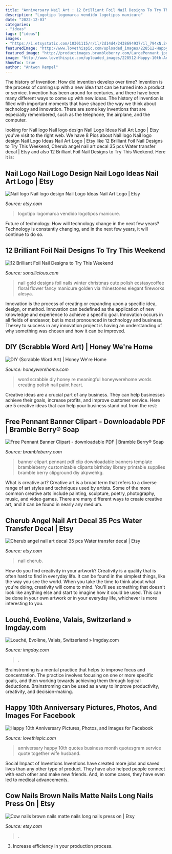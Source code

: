 ```yaml
---
title: "Anniversary Nail Art : 12 Brilliant Foil Nail Designs To Try This Weekend"
description: "Logotipo logomarca vendido logotipos manicure"
date: "2022-12-03"
categories:
- "ideas"
tags: ["ideas"]
images:
- "https://i.etsystatic.com/10301115/r/il/2d14d4/2438694937/il_794xN.2438694937_bih3.jpg"
featuredImage: "http://www.lovethispic.com/uploaded_images/228512-Happy-10th-Anniversary.jpg"
featured_image: "http://productimages.brambleberry.com/LargePennant.jpg"
image: "http://www.lovethispic.com/uploaded_images/228512-Happy-10th-Anniversary.jpg"
ShowToc: true
author: "Antwon Rempel"
---
```



The history of Invention: How did invention develop over time?
Invention is the process of coming up with a new idea that can be turned into a product or service. Invention has been around for centuries, and there have been many different ways to come up with new ideas. The history of invention is filled with important moments that have shaped the way we think about technology and innovation. There are some key inventions that are especially remembered, such as the telephone, the airplane, and the computer.

	

		
looking for Nail logo Nail logo design Nail Logo Ideas Nail Art Logo | Etsy you've visit to the right web. We have 8 Pics about Nail logo Nail logo design Nail Logo Ideas Nail Art Logo | Etsy like 12 Brilliant Foil Nail Designs to Try This Weekend, Cherub angel nail art decal 35 pcs Water transfer decal | Etsy and also 12 Brilliant Foil Nail Designs to Try This Weekend. Here it is:
		
    
## Nail Logo Nail Logo Design Nail Logo Ideas Nail Art Logo | Etsy

<img loading=lazy src="https://i.etsystatic.com/10301115/r/il/2d14d4/2438694937/il_794xN.2438694937_bih3.jpg" onerror="this.onerror=null;this.src='https://tse1.mm.bing.net/th?id=OIP.5i6uPrhjUVvavMDV07vpEwHaHa&amp;pid=15.1';" alt="Nail logo Nail logo design Nail Logo Ideas Nail Art Logo | Etsy">

_Source: etsy.com_

>logotipo logomarca vendido logotipos manicure. 

	

Future of technology: How will technology change in the next few years?
Technology is constantly changing, and in the next few years, it will continue to do so.

    
## 12 Brilliant Foil Nail Designs To Try This Weekend

<img loading=lazy src="http://sonailicious.com/wp-content/uploads/2017/10/christmas-nails-gold-foil.jpg" onerror="this.onerror=null;this.src='https://tse3.mm.bing.net/th?id=OIP.ohijPIdHBJEpBLa4mXe5vgHaHa&amp;pid=15.1';" alt="12 Brilliant Foil Nail Designs to Try This Weekend">

_Source: sonailicious.com_

>nail gold designs foil nails winter christmas cute polish ecstasycoffee floral flower fancy manicure golden via rhinestones elegant fireworks alesya. 

	

Innovation is the process of creating or expanding upon a specific idea, design, or method. Innovation can bedefined as the application of new knowledge and experience to achieve a specific goal. Innovation occurs in all fields of endeavor, but is most pronounced in technology and business. Thekey to success in any innovation project is having an understanding of why something was chosen and how it can be improved.

    
## DIY (Scrabble Word Art) | Honey We&#039;re Home

<img loading=lazy src="http://4.bp.blogspot.com/-Prk1yXe0las/T0msRiyFhBI/AAAAAAAAMBg/jEd-PZDsLbU/s1600/DSC_0063.jpg" onerror="this.onerror=null;this.src='https://tse2.mm.bing.net/th?id=OIP.xjCXwXGb4g_VdsI7kw7TVQHaLJ&amp;pid=15.1';" alt="DIY (Scrabble Word Art) | Honey We&#039;re Home">

_Source: honeywerehome.com_

>word scrabble diy honey re meaningful honeywerehome words creating polish nail paint heart. 

	

Creative ideas are a crucial part of any business. They can help businesses achieve their goals, increase profits, and improve customer service. Here are 5 creative ideas that can help your business stand out from the rest:

    
## Free Pennant Banner Clipart - Downloadable PDF | Bramble Berry® Soap

<img loading=lazy src="http://productimages.brambleberry.com/LargePennant.jpg" onerror="this.onerror=null;this.src='https://tse4.mm.bing.net/th?id=OIP._iUK5q8VJCCVom12k5cfQgHaEj&amp;pid=15.1';" alt="Free Pennant Banner Clipart - downloadable PDF | Bramble Berry® Soap">

_Source: brambleberry.com_

>banner clipart pennant pdf clip downloadable banners template brambleberry customizable cliparts birthday library printable supplies bramble berry clipground diy akpwehkg. 

	

What is creative art?
Creative art is a broad term that refers to a diverse range of art styles and techniques used by artists. Some of the more common creative arts include painting, sculpture, poetry, photography, music, and video games. There are many different ways to create creative art, and it can be found in nearly any medium.

    
## Cherub Angel Nail Art Decal 35 Pcs Water Transfer Decal | Etsy

<img loading=lazy src="https://i.etsystatic.com/30347161/r/il/52a770/3186846809/il_1140xN.3186846809_6grj.jpg" onerror="this.onerror=null;this.src='https://tse2.mm.bing.net/th?id=OIP.jmSrP6OUiIbnX_masb8_xQHaHY&amp;pid=15.1';" alt="Cherub angel nail art decal 35 pcs Water transfer decal | Etsy">

_Source: etsy.com_

>nail cherub. 

	

How do you find creativity in your artwork?
Creativity is a quality that is often hard to find in everyday life. It can be found in the simplest things, like the way you see the world. When you take the time to think about what you're doing, creativity will come to mind. You'll see something that doesn't look like anything else and start to imagine how it could be used. This can be done in your own artwork or in your everyday life, whichever is more interesting to you.

    
## Louché, Evolène, Valais, Switzerland » Imgday.com

<img loading=lazy src="http://i.imgur.com/BN2sj.jpg" onerror="this.onerror=null;this.src='https://tse4.mm.bing.net/th?id=OIP.BqWzvUK9lAZKeQpvViJyCwHaFj&amp;pid=15.1';" alt="Louché, Evolène, Valais, Switzerland » Imgday.com">

_Source: imgday.com_

>. 

	

Brainstroming is a mental practice that helps to improve focus and concentration. The practice involves focusing on one or more specific goals, and then working towards achieving them through logical deductions. Brainstroming can be used as a way to improve productivity, creativity, and decision-making.

    
## Happy 10th Anniversary Pictures, Photos, And Images For Facebook

<img loading=lazy src="http://www.lovethispic.com/uploaded_images/228512-Happy-10th-Anniversary.jpg" onerror="this.onerror=null;this.src='https://tse3.mm.bing.net/th?id=OIP.QseoVZDSx53KO7oaUHzdowHaEK&amp;pid=15.1';" alt="Happy 10th Anniversary Pictures, Photos, and Images for Facebook">

_Source: lovethispic.com_

>anniversary happy 10th quotes business month quotesgram service quote together wife husband. 

	

Social Impact of Inventions
Inventions have created more jobs and saved lives than any other type of product. They have also helped people connect with each other and make new friends. And, in some cases, they have even led to medical advancements.

    
## Cow Nails Brown Nails Matte Nails Long Nails Press On | Etsy

<img loading=lazy src="https://i.etsystatic.com/17115663/r/il/3a14f0/2566388843/il_794xN.2566388843_44wj.jpg" onerror="this.onerror=null;this.src='https://tse3.mm.bing.net/th?id=OIP.Bjb3lJ3EkxeLL2O3oWOFpwHaJ4&amp;pid=15.1';" alt="Cow nails brown nails matte nails long nails press on | Etsy">

_Source: etsy.com_

>. 

	

3. Increase efficiency in your production process.


